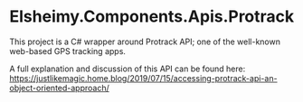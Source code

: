 # Elsheimy.Components.Apis.Protrack

This project is a C# wrapper around Protrack API; one of the well-known web-based GPS tracking apps. 

A full explanation and discussion of this API can be found here:
<https://justlikemagic.home.blog/2019/07/15/accessing-protrack-api-an-object-oriented-approach/>

